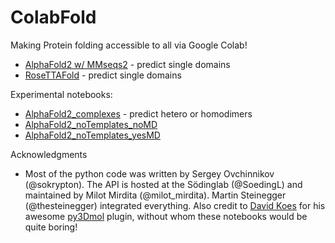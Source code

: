 # ColabFold
Making Protein folding accessible to all via Google Colab!
- [AlphaFold2 w/ MMseqs2](https://colab.research.google.com/github/sokrypton/ColabFold/blob/main/AlphaFold2.ipynb) - predict single domains
- [RoseTTAFold](https://colab.research.google.com/github/sokrypton/ColabFold/blob/main/RoseTTAFold.ipynb) - predict single domains

Experimental notebooks:
- [AlphaFold2_complexes](https://colab.research.google.com/github/sokrypton/ColabFold/blob/main/AlphaFold2_complexes.ipynb) - predict hetero or homodimers
- [AlphaFold2_noTemplates_noMD](https://colab.research.google.com/github/sokrypton/ColabFold/blob/main/verbose/alphafold_noTemplates_noMD.ipynb)
- [AlphaFold2_noTemplates_yesMD](https://colab.research.google.com/github/sokrypton/ColabFold/blob/main/verbose/alphafold_noTemplates_yesMD.ipynb)

Acknowledgments
- Most of the python code was written by Sergey Ovchinnikov (@sokrypton). The API is hosted at the Södinglab (@SoedingL) and maintained by Milot Mirdita (@milot_mirdita). Martin Steinegger (@thesteinegger) integrated everything. Also credit to [David Koes](https://github.com/dkoes) for his awesome [py3Dmol](https://3dmol.csb.pitt.edu/) plugin, without whom these notebooks would be quite boring!
